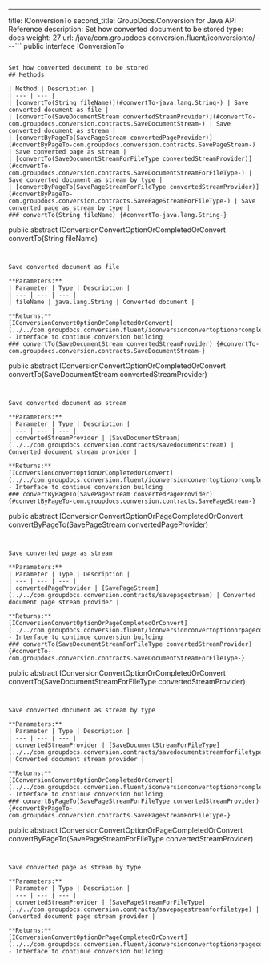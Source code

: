 ---
title: IConversionTo
second_title: GroupDocs.Conversion for Java API Reference
description: Set how converted document to be stored
type: docs
weight: 27
url: /java/com.groupdocs.conversion.fluent/iconversionto/
---```
public interface IConversionTo
```

Set how converted document to be stored
## Methods

| Method | Description |
| --- | --- |
| [convertTo(String fileName)](#convertTo-java.lang.String-) | Save converted document as file |
| [convertTo(SaveDocumentStream convertedStreamProvider)](#convertTo-com.groupdocs.conversion.contracts.SaveDocumentStream-) | Save converted document as stream |
| [convertByPageTo(SavePageStream convertedPageProvider)](#convertByPageTo-com.groupdocs.conversion.contracts.SavePageStream-) | Save converted page as stream |
| [convertTo(SaveDocumentStreamForFileType convertedStreamProvider)](#convertTo-com.groupdocs.conversion.contracts.SaveDocumentStreamForFileType-) | Save converted document as stream by type |
| [convertByPageTo(SavePageStreamForFileType convertedStreamProvider)](#convertByPageTo-com.groupdocs.conversion.contracts.SavePageStreamForFileType-) | Save converted page as stream by type |
### convertTo(String fileName) {#convertTo-java.lang.String-}
```
public abstract IConversionConvertOptionOrCompletedOrConvert convertTo(String fileName)
```


Save converted document as file

**Parameters:**
| Parameter | Type | Description |
| --- | --- | --- |
| fileName | java.lang.String | Converted document |

**Returns:**
[IConversionConvertOptionOrCompletedOrConvert](../../com.groupdocs.conversion.fluent/iconversionconvertoptionorcompletedorconvert) - Interface to continue conversion building
### convertTo(SaveDocumentStream convertedStreamProvider) {#convertTo-com.groupdocs.conversion.contracts.SaveDocumentStream-}
```
public abstract IConversionConvertOptionOrCompletedOrConvert convertTo(SaveDocumentStream convertedStreamProvider)
```


Save converted document as stream

**Parameters:**
| Parameter | Type | Description |
| --- | --- | --- |
| convertedStreamProvider | [SaveDocumentStream](../../com.groupdocs.conversion.contracts/savedocumentstream) | Converted document stream provider |

**Returns:**
[IConversionConvertOptionOrCompletedOrConvert](../../com.groupdocs.conversion.fluent/iconversionconvertoptionorcompletedorconvert) - Interface to continue conversion building
### convertByPageTo(SavePageStream convertedPageProvider) {#convertByPageTo-com.groupdocs.conversion.contracts.SavePageStream-}
```
public abstract IConversionConvertOptionOrPageCompletedOrConvert convertByPageTo(SavePageStream convertedPageProvider)
```


Save converted page as stream

**Parameters:**
| Parameter | Type | Description |
| --- | --- | --- |
| convertedPageProvider | [SavePageStream](../../com.groupdocs.conversion.contracts/savepagestream) | Converted document page stream provider |

**Returns:**
[IConversionConvertOptionOrPageCompletedOrConvert](../../com.groupdocs.conversion.fluent/iconversionconvertoptionorpagecompletedorconvert) - Interface to continue conversion building
### convertTo(SaveDocumentStreamForFileType convertedStreamProvider) {#convertTo-com.groupdocs.conversion.contracts.SaveDocumentStreamForFileType-}
```
public abstract IConversionConvertOptionOrCompletedOrConvert convertTo(SaveDocumentStreamForFileType convertedStreamProvider)
```


Save converted document as stream by type

**Parameters:**
| Parameter | Type | Description |
| --- | --- | --- |
| convertedStreamProvider | [SaveDocumentStreamForFileType](../../com.groupdocs.conversion.contracts/savedocumentstreamforfiletype) | Converted document stream provider |

**Returns:**
[IConversionConvertOptionOrCompletedOrConvert](../../com.groupdocs.conversion.fluent/iconversionconvertoptionorcompletedorconvert) - Interface to continue conversion building
### convertByPageTo(SavePageStreamForFileType convertedStreamProvider) {#convertByPageTo-com.groupdocs.conversion.contracts.SavePageStreamForFileType-}
```
public abstract IConversionConvertOptionOrPageCompletedOrConvert convertByPageTo(SavePageStreamForFileType convertedStreamProvider)
```


Save converted page as stream by type

**Parameters:**
| Parameter | Type | Description |
| --- | --- | --- |
| convertedStreamProvider | [SavePageStreamForFileType](../../com.groupdocs.conversion.contracts/savepagestreamforfiletype) | Converted document page stream provider |

**Returns:**
[IConversionConvertOptionOrPageCompletedOrConvert](../../com.groupdocs.conversion.fluent/iconversionconvertoptionorpagecompletedorconvert) - Interface to continue conversion building
